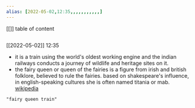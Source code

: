 ```yaml
---
alias: [2022-05-02,12:35,,,,,,,,,,,]
---
```

[[]]
table of content
```toc
```

[[2022-05-02]] 12:35
- it is a train using the world's oldest working engine and the indian railways conducts a journey of wildlife and heritage sites on it.
- the fairy queen or queen of the fairies is a figure from irish and british folklore, believed to rule the fairies. based on shakespeare's influence, in english-speaking cultures she is often named titania or mab.
[wikipedia](https://en.wikipedia.org/wiki/fairy%20queen)
```query
"fairy queen train"
```